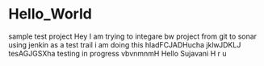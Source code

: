 # Hello_World
sample test project
Hey I am trying to integare bw project from git to sonar using jenkin
as a test trail i am doing this
hladFCJADHucha jklwJDKLJ tesAGJGSXha
testing in progress
vbvnmnmH
Hello Sujavani
H r u
